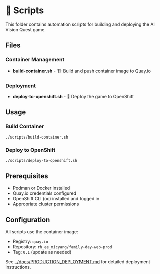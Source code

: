 # 🔧 Scripts

This folder contains automation scripts for building and deploying the AI Vision Quest game.

## Files

### Container Management
- **build-container.sh** - 🏗️ Build and push container image to Quay.io

### Deployment
- **deploy-to-openshift.sh** - 🚀 Deploy the game to OpenShift

## Usage

### Build Container
```bash
./scripts/build-container.sh
```

### Deploy to OpenShift
```bash
./scripts/deploy-to-openshift.sh
```

## Prerequisites

- Podman or Docker installed
- Quay.io credentials configured
- OpenShift CLI (oc) installed and logged in
- Appropriate cluster permissions

## Configuration

All scripts use the container image:
- Registry: `quay.io`
- Repository: `rh_ee_micyang/family-day-web-prod`
- Tag: `0.1` (update as needed)

See [../docs/PRODUCTION_DEPLOYMENT.md](../docs/PRODUCTION_DEPLOYMENT.md) for detailed deployment instructions.

